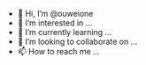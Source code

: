 - 👋 Hi, I’m @ouweione
- 👀 I’m interested in ...
- 🌱 I’m currently learning ...
- 💞️ I’m looking to collaborate on ...
- 📫 How to reach me ...

<!---
ouweione/ouweione is a ✨ special ✨ repository because its `README.md` (this file) appears on your GitHub profile.
You can click the Preview link to take a look at your changes.
--->
